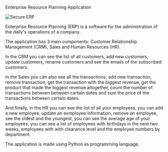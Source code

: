 Enterprise Resource Planning Application


![Secure ERP](https://user-images.githubusercontent.com/54028278/233596611-1e614fa9-298e-49b6-8506-7cc948c80d41.png)


Enterprise Resource Planning (ERP) is a software for the administration of the daily's operations of a company.

The application has 3 main components: Customer Relationship Management (CRM), Sales and Human Resources (HR).

In the CRM you can see the list of all customers, add new customers, update customers, rename customers and see the emails of the subscribed customers.

In the Sales you can also see all the transactions, add new transaction, remove transaction, get the transaction with the biggest revenue, get the product that made the biggest revenue altogether, count the number of transactions between between cartain dates and sum the price of the transactions between certain dates.

And finally, in the HR you can see the list of all your employees, you can add a new employee, update an exmployee information, remove an employee, see the oldest and the youngest, you can see the average age of your employees, you can see a list of employees with birthdays in the next two weeks, employees with with clearance level and the employee numbers by department.

The application is made using Python as programming language.
